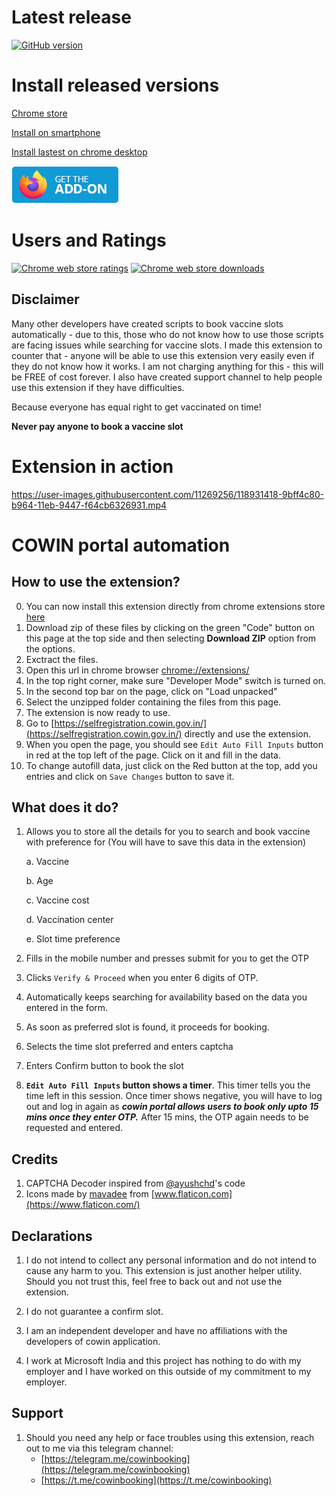 # Latest release
[![GitHub version](https://img.shields.io/github/v/release/sushrut111/cowin-automation-extn)](https://github.com/sushrut111/cowin-automation-extn/releases)
# Install released versions
[Chrome store](https://chrome.google.com/webstore/detail/cowin-automation/gemdkhkmcnifpfbfnhpbbhageflibppm)

[Install on smartphone](https://github.com/sushrut111/cowin-automation-extn/wiki/How-install-from-release-on-smartphone)

[Install lastest on chrome desktop](https://github.com/sushrut111/cowin-automation-extn/wiki/How-install-extension-manually-from-github-release--on-chrome-desktop)

[![MOZILLA](/get-the-addon-178x60px.dad84b42.png)](https://addons.mozilla.org/en-US/firefox/addon/cowin-booking/)


# Users and Ratings
[![Chrome web store ratings](https://img.shields.io/chrome-web-store/rating/gemdkhkmcnifpfbfnhpbbhageflibppm)]()
[![Chrome web store downloads](https://img.shields.io/chrome-web-store/users/gemdkhkmcnifpfbfnhpbbhageflibppm)]()
## Disclaimer
Many other developers have created scripts to book vaccine slots automatically -  due to this, those who do not know how to use those scripts are facing issues while searching for vaccine slots. 
I made this extension to counter that - anyone will be able to use this extension very easily even if they do not know how it works.
I am not charging anything for this - this will be FREE of cost forever. I also have created support channel to help people use this extension if they have difficulties.


Because everyone has equal right to get vaccinated on time!


**Never pay anyone to book a vaccine slot**

# Extension in action
https://user-images.githubusercontent.com/11269256/118931418-9bff4c80-b964-11eb-9447-f64cb6326931.mp4


# COWIN portal automation

## How to use the extension?

0. You can now install this extension directly from chrome extensions store [here](https://chrome.google.com/webstore/detail/cowin-automation/gemdkhkmcnifpfbfnhpbbhageflibppm)
1. Download zip of these files by clicking on the green "Code" button on this page at the top side and then selecting **Download ZIP** option from the options.
2. Exctract the files.
3. Open this url in chrome browser [chrome://extensions/](chrome://extensions/)
4. In the top right corner, make sure "Developer Mode" switch is turned on.
5. In the second top bar on the page, click on "Load unpacked"
6. Select the unzipped folder containing the files from this page. 
7. The extension is now ready to use.
8. Go to [https://selfregistration.cowin.gov.in/](https://selfregistration.cowin.gov.in/) directly and use the extension. 
9. When you open the page, you should see `Edit Auto Fill Inputs` button in red at the top left of the page. Click on it and fill in the data.
10. To change autofill data, just click on the Red button at the top, add you entries and click on `Save Changes` button to save it.

## What does it do?
1. Allows you to store all the details for you to search and book vaccine with preference for (You will have to save this data in the extension)
   
   a. Vaccine
   
   b. Age
   
   c. Vaccine cost
   
   d. Vaccination center
   
   e. Slot time preference
2. Fills in the mobile number and presses submit for you to get the OTP
3. Clicks `Verify & Proceed` when you enter 6 digits of OTP.
4. Automatically keeps searching for availability based on the data you entered in the form.
5. As soon as preferred slot is found, it proceeds for booking.
6. Selects the time slot preferred and enters captcha
7. Enters Confirm button to book the slot
8. **`Edit Auto Fill Inputs` button shows a timer**. This timer tells you the time left in this session. Once timer shows negative, you will have to log out and log in again as ***cowin portal allows users to book only upto 15 mins once they enter OTP.*** After 15 mins, the OTP again needs to be requested and entered.

## Credits
1. CAPTCHA Decoder inspired from [@ayushchd](https://github.com/ayushchd)'s code
2. Icons made by [mavadee](https://www.flaticon.com/authors/mavadee) from [www.flaticon.com](https://www.flaticon.com/)

## Declarations
1. I do not intend to collect any personal information and do not intend to cause any harm to you. This extension is just another helper utility. Should you not trust this, feel free to back out and not use the extension.

2. I do not guarantee a confirm slot.

3. I am an independent developer and have no affiliations with the developers of cowin application.
4. I work at Microsoft India and this project has nothing to do with my employer and I have worked on this outside of my commitment to my employer.

## Support
1. Should you need any help or face troubles using this extension, reach out to me via this telegram channel: 
    - [https://telegram.me/cowinbooking](https://telegram.me/cowinbooking)
    - [https://t.me/cowinbooking](https://t.me/cowinbooking)
